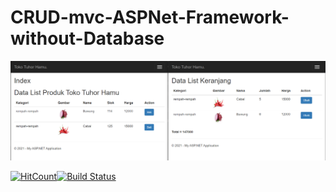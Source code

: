 # CRUD-mvc-ASPNet-Framework-without-Database

<p align="center">
  <img src="https://github.com/vldcreation/CRUD-mvc-ASPNet-Framework-without-Database/blob/master/Screenshoot/ss1.png" alt="Mockup image"/>
</p>

[![HitCount](http://hits.dwyl.com/vldcreation/CRUD-mvc-ASPNet-Framework-without-Database.svg)](http://hits.dwyl.com/vldcreation/CRUD-mvc-ASPNet-Framework-without-Database)[![Build Status](https://travis-ci.org/vldcreation/CRUD-mvc-ASPNet-Framework-without-Database.png?branch=master)](https://travis-ci.org/vldcreation/CRUD-mvc-ASPNet-Framework-without-Database)
